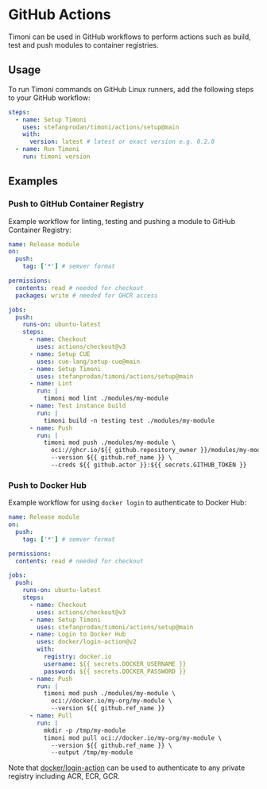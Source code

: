 # GitHub Actions

Timoni can be used in GitHub workflows to perform actions
such as build, test and push modules to container registries.

## Usage

To run Timoni commands on GitHub Linux runners,
add the following steps to your GitHub workflow:

```yaml
steps:
  - name: Setup Timoni
    uses: stefanprodan/timoni/actions/setup@main
    with:
      version: latest # latest or exact version e.g. 0.2.0
  - name: Run Timoni
    run: timoni version
```

## Examples

### Push to GitHub Container Registry

Example workflow for linting, testing and pushing a module to GitHub Container Registry:

```yaml
name: Release module
on:
  push:
    tag: ['*'] # semver format

permissions:
  contents: read # needed for checkout
  packages: write # needed for GHCR access

jobs:
  push:
    runs-on: ubuntu-latest
    steps:
      - name: Checkout
        uses: actions/checkout@v3
      - name: Setup CUE
        uses: cue-lang/setup-cue@main
      - name: Setup Timoni
        uses: stefanprodan/timoni/actions/setup@main
      - name: Lint
        run: |
          timoni mod lint ./modules/my-module
      - name: Test instance build
        run: |
          timoni build -n testing test ./modules/my-module
      - name: Push
        run: |
          timoni mod push ./modules/my-module \
            oci://ghcr.io/${{ github.repository_owner }}/modules/my-module \
          	--version ${{ github.ref_name }} \
            --creds ${{ github.actor }}:${{ secrets.GITHUB_TOKEN }}
```

### Push to Docker Hub

Example workflow for using `docker login` to authenticate to Docker Hub:

```yaml
name: Release module
on:
  push:
    tag: ['*'] # semver format

permissions:
  contents: read # needed for checkout

jobs:
  push:
    runs-on: ubuntu-latest
    steps:
      - name: Checkout
        uses: actions/checkout@v3
      - name: Setup Timoni
        uses: stefanprodan/timoni/actions/setup@main
      - name: Login to Docker Hub
        uses: docker/login-action@v2
        with:
          registry: docker.io
          username: ${{ secrets.DOCKER_USERNAME }}
          password: ${{ secrets.DOCKER_PASSWORD }}
      - name: Push
        run: |
          timoni mod push ./modules/my-module \
            oci://docker.io/my-org/my-module \
            --version ${{ github.ref_name }}
      - name: Pull
        run: |
          mkdir -p /tmp/my-module
          timoni mod pull oci://docker.io/my-org/my-module \
            --version ${{ github.ref_name }} \
            --output /tmp/my-module
```

Note that [docker/login-action](https://github.com/docker/login-action)
can be used to authenticate to any private registry including ACR, ECR, GCR.
